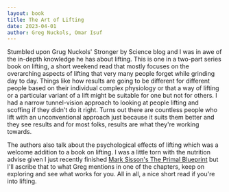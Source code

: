 ```yaml
---
layout: book
title: The Art of Lifting
date: 2023-04-01
author: Greg Nuckols, Omar Isuf
---
```


Stumbled upon Grug Nuckols' Stronger by Science blog and I was in awe of the in-depth knowledge he has about lifting. This is one in a two-part series book on lifting, a short weekend read that mostly focuses on the overarching aspects of lifting that very many people forget while grinding day to day. Things like how results are going to be different for different people based on their individual complex physiology or that a way of lifting or a particular variant of a lift might be suitable for one but not for others. I had a narrow tunnel-vision approach to looking at people lifting and scoffing if they didn't do it right. Turns out there are countless people who lift with an unconventional approach just because it suits them better and they see results and for most folks, results are what they're working towards.

The authors also talk about the psychological effects of lifting which was a welcome addition to a book on lifting. I was a little torn with the nutrition advise given I just recently finished [Mark Sisson's The Primal Blueprint](/books/the-primal-blueprint) but I'll ascribe that to what Greg mentions in one of the chapters, keep on exploring and see what works for you. All in all, a nice short read if you're into lifting.
